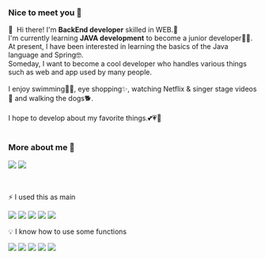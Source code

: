 ### Nice to meet you 🐣

<p>
  👋&nbsp; Hi there! I'm <b>BackEnd developer</b> skilled in WEB.🚀<br/>
  I'm currently learning <b>JAVA development</b> to become a junior developer🧑‍💻.<br/>
  At present, I have been interested in learning the basics of the Java language and Spring🤓.<br/>
  Someday, I want to become a cool developer who handles various things such as web and app used by many people.<br/><br/>
  I enjoy swimming🏊‍♂️, eye shopping✨, watching Netflix & singer stage videos🎥 and walking the dogs🐕.<br/><br/>
  I hope to develop about my favorite things.💕💗💖<br/><br/>
</p>

### More about me 🐥
<a href="https://luminousolding.tistory.com/" target="_blank"><img src="https://img.shields.io/badge/Tech_Blog-DD0B78?style=flat&logo=GitHub%20Sponsors&logoColor=white"/></a>
<a href="mailto:luminousolding@gmail.com" target="_blank"><img src="https://img.shields.io/badge/iscowkite@gmail.com-EA4335?style=flat&logo=Gmail&logoColor=white"/></a>

<br/>

⚡ I used this as main

<img src="https://img.shields.io/badge/java-007396?style=flat&log=java&logoColor=white">
<img src="https://img.shields.io/badge/mysql-4479A1?style=flat&log=mysql&logoColor=white">
<img src="https://img.shields.io/badge/spring-6DB33F?style=flat&logo=spring&logoColor=white">
<img src="https://img.shields.io/badge/springboot-6DB33F?style=flat&logo=springboot&logoColor=white">
<img src="https://img.shields.io/badge/spring_security-6DB33F?style=flat&logo=springboot&logoColor=white">

💡 I know how to use some functions

<img src="https://img.shields.io/badge/html5-E34F26?style=flat&logo=html5&logoColor=white">
<img src="https://img.shields.io/badge/css-1572B6?style=flat&logo=h&logo=css3&logoColor=white">
<img src="https://img.shields.io/badge/python-3776AB?style=flat&logo=h&logo=python&logoColor=white">
<img src="https://img.shields.io/badge/django-092E20?style=flat&logo=h=django&logoColor=white">
<img src="https://img.shields.io/badge/linux-FCC624?style=flat&logo=linux&logoColor=black">












<!--
**luminousol/luminousol** is a ✨ _special_ ✨ repository because its `README.md` (this file) appears on your GitHub profile.

Here are some ideas to get you started:

- 🔭 I’m currently working on ...
- 🌱 I’m currently learning ...
- 👯 I’m looking to collaborate on ...
- 🤔 I’m looking for help with ...
- 💬 Ask me about ...
- 📫 How to reach me: ...
- 😄 Pronouns: ...
- ⚡ Fun fact: ...
-->